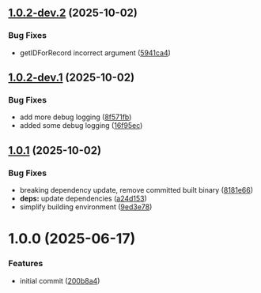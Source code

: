 ## [1.0.2-dev.2](https://github.com/AlessandroZanatta/external-dns-porkbun-webhook/compare/v1.0.2-dev.1...v1.0.2-dev.2) (2025-10-02)


### Bug Fixes

* getIDForRecord incorrect argument ([5941ca4](https://github.com/AlessandroZanatta/external-dns-porkbun-webhook/commit/5941ca4a62994f60ec1e6485d37c69283da80365))

## [1.0.2-dev.1](https://github.com/AlessandroZanatta/external-dns-porkbun-webhook/compare/v1.0.1...v1.0.2-dev.1) (2025-10-02)


### Bug Fixes

* add more debug logging ([8f571fb](https://github.com/AlessandroZanatta/external-dns-porkbun-webhook/commit/8f571fbbd40cda4165148e8772389904942b2abe))
* added some debug logging ([16f95ec](https://github.com/AlessandroZanatta/external-dns-porkbun-webhook/commit/16f95ecfcce301d24263b99b1b876bc60b475dd4))

## [1.0.1](https://github.com/AlessandroZanatta/external-dns-porkbun-webhook/compare/v1.0.0...v1.0.1) (2025-10-02)


### Bug Fixes

* breaking dependency update, remove committed built binary ([8181e66](https://github.com/AlessandroZanatta/external-dns-porkbun-webhook/commit/8181e66a620d95ee3bedb2aeb3ea85688cc98a43))
* **deps:** update dependencies ([a24d153](https://github.com/AlessandroZanatta/external-dns-porkbun-webhook/commit/a24d15396c7373348c8b191aea9b94eadd764160))
* simplify building environment ([9ed3e78](https://github.com/AlessandroZanatta/external-dns-porkbun-webhook/commit/9ed3e78c0fa7dfc98c8b9180af311bb0fa7fc0f8))

# 1.0.0 (2025-06-17)


### Features

* initial commit ([200b8a4](https://github.com/AlessandroZanatta/external-dns-porkbun-webhook/commit/200b8a46143b2a1f7043a21d71844c3864d9d0e2))
